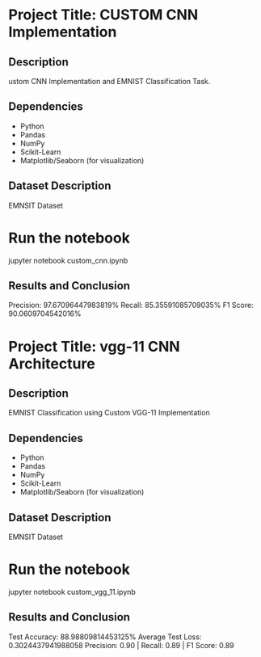 # Project Title: CUSTOM CNN Implementation 

## Description
ustom CNN Implementation and EMNIST Classification Task.  

## Dependencies
- Python
- Pandas
- NumPy
- Scikit-Learn
- Matplotlib/Seaborn (for visualization)


## Dataset Description
EMNSIT Dataset 

# Run the notebook
jupyter notebook custom_cnn.ipynb


## Results and Conclusion
Precision: 97.67096447983819%
Recall: 85.35591085709035%
F1 Score: 90.0609704542016%





# Project Title: vgg-11 CNN Architecture 

## Description
EMNIST Classification using Custom VGG-11 Implementation

## Dependencies
- Python
- Pandas
- NumPy
- Scikit-Learn
- Matplotlib/Seaborn (for visualization)


## Dataset Description
EMNSIT Dataset  

# Run the notebook
jupyter notebook custom_vgg_11.ipynb

## Results and Conclusion
Test Accuracy: 88.98809814453125%
Average Test Loss: 0.3024437941988058
Precision: 0.90  | Recall: 0.89 | F1 Score: 0.89

